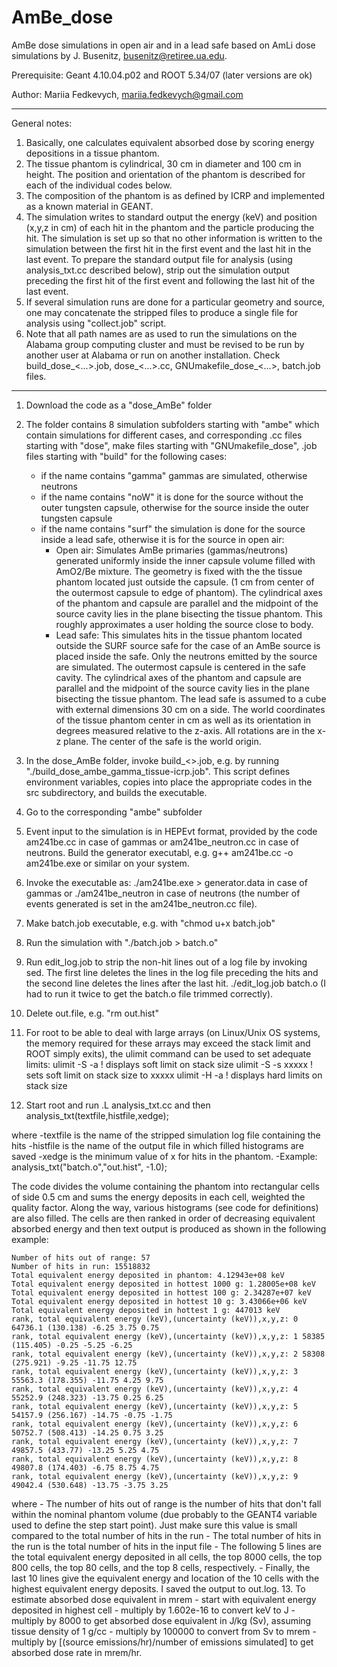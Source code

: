 # AmBe_dose

AmBe dose simulations in open air and in a lead safe based on AmLi dose simulations by J. Busenitz, busenitz@retiree.ua.edu.

Prerequisite: Geant 4.10.04.p02 and ROOT 5.34/07 (later versions are ok)

Author: Mariia Fedkevych, mariia.fedkevych@gmail.com

-----------------------------------------------------------------------------------------------
General notes:
1) Basically, one calculates equivalent absorbed dose by scoring energy depositions in a tissue
phantom.
2) The tissue phantom is cylindrical, 30 cm in diameter and 100 cm in height.
The position and orientation of the phantom is described for each of the individual codes below.
3) The composition of the phantom is as defined by ICRP and implemented as a known material in
GEANT.
4) The simulation writes to standard output the energy (keV) and position (x,y,z in cm) of each
hit in the phantom and the particle producing the hit.  The simulation is set up so that
no other information is written to the simulation between the first hit in the first event and
the last hit in the last event.  To prepare the standard output file for analysis (using
analysis_txt.cc described below), strip out the simulation output preceding the first hit of
the first event and following the last hit of the last event.
5) If several simulation runs are done for a particular geometry and source, one may
concatenate the stripped files to produce a single file for analysis using "collect.job" script.
6) Note that all path names are as used to run the simulations on the Alabama group computing
cluster and must be revised to be run by another user at Alabama or run on another installation.
Check build_dose_<...>.job, dose_<...>.cc, GNUmakefile_dose_<...>, batch.job files.
------------------------------------------------------------------------------------------------

1. Download the code as a "dose_AmBe" folder
2. The folder contains 8 simulation subfolders starting with "ambe" which contain simulations for different cases, and corresponding .cc files starting with "dose", make files starting with "GNUmakefile_dose", .job files starting with "build" for the following cases:
    - if the name contains "gamma" gammas are simulated, otherwise neutrons
    - if the name contains "noW" it is done for the source without the outer tungsten capsule, otherwise for the source inside the outer tungsten capsule
    - if the name contains "surf" the simulation is done for the source inside a lead safe, otherwise it is for the source in open air:
        - Open air: Simulates AmBe primaries (gammas/neutrons) generated uniformly inside the inner capsule volume filled with AmO2/Be mixture.
                    The geometry is fixed with the the tissue phantom located just outside the capsule. (1 cm from center of the outermost capsule to edge of phantom). The cylindrical axes   
                    of the phantom and capsule are parallel and the midpoint of the source cavity lies in the plane bisecting the tissue phantom.  This roughly approximates a user holding 
                    the source close to body.
        - Lead safe: This simulates hits in the tissue phantom located outside the SURF source safe for the case of an AmBe source is placed inside the safe.  Only the neutrons emitted
                     by the source are simulated.  The outermost capsule is centered in the safe cavity. The cylindrical axes of the phantom and capsule are parallel and the midpoint of the 
                     source cavity lies in the plane bisecting the tissue phantom. The lead safe is assumed to a cube with external dimensions 30 cm on a side.  The world coordinates of the 
                     tissue phantom center in cm as well as its orientation in degrees measured relative to the z-axis. All rotations are in the x-z plane. The center of the safe is the 
                     world origin.
 
3. In the dose_AmBe folder, invoke build_<>.job, e.g. by running "./build_dose_ambe_gamma_tissue-icrp.job". This script defines environment variables, copies into place the appropriate codes in the src subdirectory, and builds the executable. 
4. Go to the corresponding "ambe" subfolder
5. Event input to the simulation is in HEPEvt format, provided by the code am241be.cc in case of gammas or am241be_neutron.cc in case of neutrons.   Build the generator executabl, e.g. g++ am241be.cc -o am241be.exe 
or similar on your system.  
6. Invoke the executable as:
./am241be.exe <number of events> > generator.data
in case of gammas or
./am241be_neutron
in case of neutrons (the number of events generated is set in the am241be_neutron.cc file).
7. Make batch.job executable, e.g. with "chmod u+x batch.job"
8. Run the simulation with "./batch.job > batch.o"
9. Run edit_log.job to strip the non-hit lines out of a log file by invoking sed. The first line deletes the lines in the log file preceding the hits and the second line deletes the
lines after the last hit.
./edit_log.job batch.o
(I had to run it twice to get the batch.o file trimmed correctly).
10. Delete out.file, e.g. "rm out.hist"
11. For root to be able to deal with large arrays (on Linux/Unix OS  systems, the memory required for these
arrays may exceed the stack limit and ROOT simply exits), the ulimit command can be used to set adequate limits:
    ulimit -S -a  ! displays soft limit on stack size
    ulimit -S -s xxxxx ! sets soft limit on stack size to xxxxx
    ulimit -H -a  ! displays hard limits on stack size
12. Start root and run 
    .L analysis_txt.cc
and then
    analysis_txt(textfile,histfile,xedge);

where
    -textfile is the name of the stripped simulation log file containing the hits 
    -histfile is the name of the output file in which filled histograms are saved
    -xedge is the minimum value of x for hits in the phantom.
    -Example: analysis_txt("batch.o","out.hist", -1.0);

The code divides the volume containing the phantom into rectangular cells of side 0.5 cm
and sums the energy deposits in each cell, weighted the quality factor. Along the way, various
histograms (see code for definitions) are also filled.
The cells are then ranked in order of decreasing equivalent absorbed energy and then
text output is produced as shown in the following example:

    Number of hits out of range: 57
    Number of hits in run: 15518832
    Total equivalent energy deposited in phantom: 4.12943e+08 keV
    Total equivalent energy deposited in hottest 1000 g: 1.28005e+08 keV
    Total equivalent energy deposited in hottest 100 g: 2.34287e+07 keV
    Total equivalent energy deposited in hottest 10 g: 3.43066e+06 keV
    Total equivalent energy deposited in hottest 1 g: 447013 keV
    rank, total equivalent energy (keV),(uncertainty (keV)),x,y,z: 0 64736.1 (130.138) -6.25 3.75 0.75
    rank, total equivalent energy (keV),(uncertainty (keV)),x,y,z: 1 58385 (115.405) -0.25 -5.25 -6.25
    rank, total equivalent energy (keV),(uncertainty (keV)),x,y,z: 2 58308 (275.921) -9.25 -11.75 12.75
    rank, total equivalent energy (keV),(uncertainty (keV)),x,y,z: 3 55563.3 (178.355) -11.75 4.25 9.75
    rank, total equivalent energy (keV),(uncertainty (keV)),x,y,z: 4 55252.9 (248.323) -13.75 0.25 6.25
    rank, total equivalent energy (keV),(uncertainty (keV)),x,y,z: 5 54157.9 (256.167) -14.75 -0.75 -1.75
    rank, total equivalent energy (keV),(uncertainty (keV)),x,y,z: 6 50752.7 (508.413) -14.25 0.75 3.25
    rank, total equivalent energy (keV),(uncertainty (keV)),x,y,z: 7 49857.5 (433.77) -13.25 5.25 4.75
    rank, total equivalent energy (keV),(uncertainty (keV)),x,y,z: 8 49807.8 (174.403) -6.75 8.75 4.75
    rank, total equivalent energy (keV),(uncertainty (keV)),x,y,z: 9 49042.4 (530.648) -13.75 -3.75 3.25

where
    - The number of hits out of range is the number of hits that don't fall within the nominal phantom volume (due probably to the GEANT4 variable used to define the step start point). Just 
      make sure this value is small compared to the total number of hits in the run
    - The total number of hits in the run is the total number of hits in the input file
    - The following 5 lines are the total equivalent energy deposited in all cells, the top 8000 cells, the top 800 cells, the top 80 cells, and the top 8 cells, respectively.
    - Finally, the last 10 lines give the equivalent energy and location of the 10 cells with the highest equivalent energy deposits.
I saved the output to out.log.
13. To estimate absorbed dose equivalent in mrem
    - start with equivalent energy deposited in highest cell
    - multiply by 1.602e-16 to convert keV to J
    - multiply by 8000 to get absorbed dose equivalent in J/kg (Sv), assuming tissue density of 1 g/cc
    - multiply by 100000 to convert from Sv to mrem
    - multiply by [(source emissions/hr)/number of emissions simulated] to get absorbed dose rate in mrem/hr.
